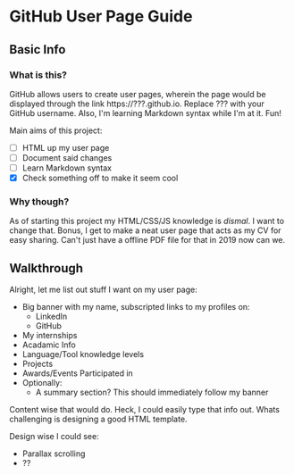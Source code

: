 # GitHub User Page Guide
## Basic Info
### What is this?

GitHub allows users to create user pages, wherein the page would be displayed through the link https://???.github.io. Replace ??? with your GitHub username.
Also, I'm learning Markdown syntax while I'm at it. Fun!

Main aims of this project:
- [ ] HTML up my user page
- [ ] Document said changes
- [ ] Learn Markdown syntax
- [x] Check something off to make it seem cool

### Why though?

As of starting this project my HTML/CSS/JS knowledge is *dismal*. I want to change that.
Bonus, I get to make a neat user page that acts as my CV for easy sharing. Can't just have a offline PDF file for that in 2019 now can we.

## Walkthrough

Alright, let me list out stuff I want on my user page:

- Big banner with my name, subscripted links to my profiles on:
  - LinkedIn
  - GitHub
- My internships
- Acadamic Info
- Language/Tool knowledge levels
- Projects
- Awards/Events Participated in
- Optionally:
  - A summary section? This should immediately follow my banner

 Content wise that would do. Heck, I could easily type that info out. Whats challenging is designing a good HTML template.

 Design wise I could see:
 - Parallax scrolling
 - ??

 

